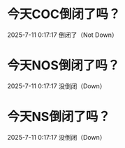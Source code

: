 # 今天COC倒闭了吗？

2025-7-11 0:17:17 倒闭了（Not Down）

# 今天NOS倒闭了吗？

2025-7-11 0:17:17 没倒闭（Down）

# 今天NS倒闭了吗？

2025-7-11 0:17:17 没倒闭（Down）

